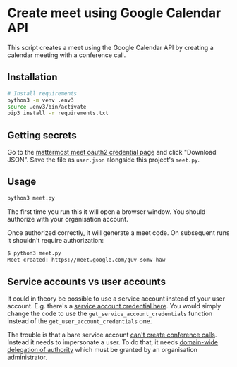 # Create meet using Google Calendar API

This script creates a meet using the Google Calendar API by creating a calendar meeting with a conference call.

## Installation

``` bash
# Install requirements
python3 -m venv .env3
source .env3/bin/activate
pip3 install -r requirements.txt
```

## Getting secrets

Go to the [mattermost meet oauth2 credential page](https://console.cloud.google.com/apis/credentials/oauthclient/399896422909-1c2oeats1d48gtri7usfque3u47635qe.apps.googleusercontent.com?authuser=1&project=mattermost-meet-328008) and click "Download JSON". Save the file as `user.json` alongside this project's `meet.py`.

## Usage

``` bash
python3 meet.py
```

The first time you run this it will open a browser window. You should authorize with your organisation account.

Once authorized correctly, it will generate a meet code. On subsequent runs it shouldn't require authorization:

``` bash
$ python3 meet.py 
Meet created: https://meet.google.com/guv-somv-haw
```

## Service accounts vs user accounts

It could in theory be possible to use a service account instead of your user account. E.g. there's a [service account credential here](https://console.cloud.google.com/iam-admin/serviceaccounts/details/105695916903695317913;edit=true?previousPage=%2Fapis%2Fcredentials%3Fauthuser%3D1%26project%3Dmattermost-meet-328008&authuser=1&project=mattermost-meet-328008). You would simply change the code to use the `get_service_account_credentials` function instead of the `get_user_account_credentials` one.

The trouble is that a bare service account [can't create conference calls](https://stackoverflow.com/questions/61050432/cant-create-a-hangoutsmeet-with-calendar-api-using-java). Instead it needs to impersonate a user. To do that, it needs [domain-wide delegation of authority](https://developers.google.com/cloud-search/docs/guides/delegation) which must be granted by an organisation administrator.
